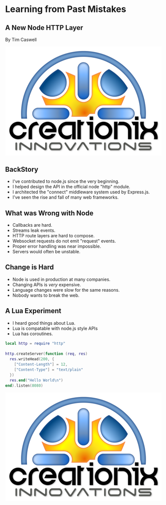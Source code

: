 # Learning from Past Mistakes

## A New Node HTTP Layer

By Tim Caswell


<img style="border:0;box-shadow:inherit;background:inherit" src="creationix-logo.svg" alt="Creationix Innovations">


## BackStory

 - I've contributed to node.js since the very beginning.
 - I helped design the API in the official node "http" module.
 - I architected the "connect" middleware system used by Express.js.
 - I've seen the rise and fall of many web frameworks.


## What was Wrong with Node

 - Callbacks are hard.
 - Streams leak events.
 - HTTP route layers are hard to compose.
 - Websocket requests do not emit "request" events.
 - Proper error handling was near impossible.
 - Servers would often be unstable.


## Change is Hard

 - Node is used in production at many companies.
 - Changing APIs is *very* expensive.
 - Language changes were slow for the same reasons.
 - Nobody wants to break the web.


## A Lua Experiment

 - I heard good things about Lua.
 - Lua is compatable with node.js style APIs
 - Lua has coroutines.


```lua
local http = require "http"

http.createServer(function (req, res)
  res.writeHead(200, {
    ["Content-Length"] = 12,
    ["Content-Type"] = "text/plain"
  })
  res.end("Hello World\n")
end).listen(8080)
```



<img style="border:0;box-shadow:inherit;background:inherit" src="creationix-logo.svg" alt="Creationix Innovations">
